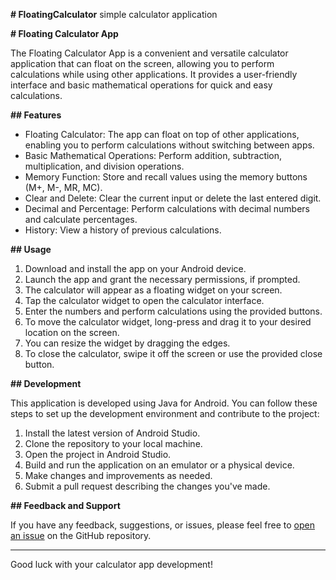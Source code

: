 **# FloatingCalculator**
simple calculator application

**# Floating Calculator App**

The Floating Calculator App is a convenient and versatile calculator application that can float on the screen, allowing you to perform calculations while using other applications. It provides a user-friendly interface and basic mathematical operations for quick and easy calculations.

**## Features**

- Floating Calculator: The app can float on top of other applications, enabling you to perform calculations without switching between apps.
- Basic Mathematical Operations: Perform addition, subtraction, multiplication, and division operations.
- Memory Function: Store and recall values using the memory buttons (M+, M-, MR, MC).
- Clear and Delete: Clear the current input or delete the last entered digit.
- Decimal and Percentage: Perform calculations with decimal numbers and calculate percentages.
- History: View a history of previous calculations.


**## Usage**

1. Download and install the app on your Android device.
2. Launch the app and grant the necessary permissions, if prompted.
3. The calculator will appear as a floating widget on your screen.
4. Tap the calculator widget to open the calculator interface.
5. Enter the numbers and perform calculations using the provided buttons.
6. To move the calculator widget, long-press and drag it to your desired location on the screen.
7. You can resize the widget by dragging the edges.
8. To close the calculator, swipe it off the screen or use the provided close button.

**## Development**

This application is developed using Java for Android. You can follow these steps to set up the development environment and contribute to the project:

1. Install the latest version of Android Studio.
2. Clone the repository to your local machine.
3. Open the project in Android Studio.
4. Build and run the application on an emulator or a physical device.
5. Make changes and improvements as needed.
6. Submit a pull request describing the changes you've made.


**## Feedback and Support**

If you have any feedback, suggestions, or issues, please feel free to [open an issue](https://github.com/snehalshirke/your-calculator-app/issues) on the GitHub repository.

---

Good luck with your calculator app development!


